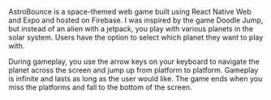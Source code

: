 AstroBounce is a space-themed web game built using React Native Web and Expo and hosted on Firebase. I was inspired by the game Doodle Jump, but instead of an alien with a jetpack, you play with various planets in the solar system. Users have the option to select  which planet they want to play with.

During gameplay, you use the arrow keys on your keyboard to navigate the planet across the screen and jump up from platform to platform. Gameplay is infinite and lasts as long as the user would like. The game ends when you miss the platforms and fall to the bottom of the screen.
